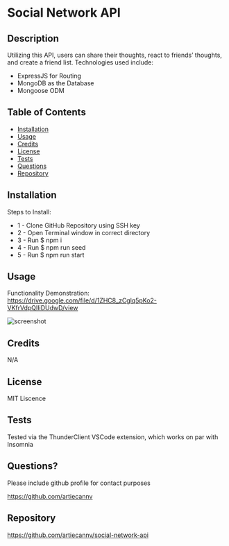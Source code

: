 
# Social Network API
        
## Description
        
Utilizing this API, users can share their thoughts, react to friends’ thoughts, and create a friend list. Technologies used include:

<ul>
    <li>ExpressJS for Routing</li>
    <li>MongoDB as the Database</li>
    <li>Mongoose ODM</li>
</ul>
        
## Table of Contents
        
- [Installation](#installation)
- [Usage](#usage)
- [Credits](#credits)
- [License](#license)
- [Tests](#tests)
- [Questions](#questions)
- [Repository](#repository)
     
        
## Installation

Steps to Install:

<ul>
    <li>1 - Clone GitHub Repository using SSH key</li>
    <li>2 - Open Terminal window in correct directory</li>
    <li>3 - Run $ npm i</li>
    <li>4 - Run $ npm run seed</li>
    <li>5 - Run $ npm run start</li>
</ul>
        
        
## Usage

Functionality Demonstration: https://drive.google.com/file/d/1ZHC8_zCglq5pKo2-VKfrVdpQIIiDUdwD/view

![screenshot](./images/)
        
## Credits

N/A
        
## License
        
MIT Liscence
        
## Tests

Tested via the ThunderClient VSCode extension, which works on par with Insomnia
        
## Questions?

Please include github profile for contact purposes

https://github.com/artiecannv

## Repository
        
https://github.com/artiecannv/social-network-api